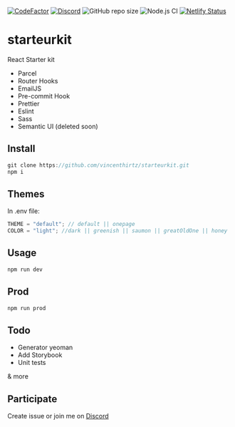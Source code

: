 [![CodeFactor](https://www.codefactor.io/repository/github/vincenthirtz/starteurkit/badge)](https://www.codefactor.io/repository/github/vincenthirtz/starteurkit)
[![Discord](https://img.shields.io/discord/712287691810799757?color=green)](https://discord.gg/rNE6m9)
![GitHub repo size](https://img.shields.io/github/repo-size/vincenthirtz/starteurkit)
![Node.js CI](https://github.com/vincenthirtz/starteurkit/workflows/Node.js%20CI/badge.svg)
[![Netlify Status](https://api.netlify.com/api/v1/badges/c54484c4-8eb1-4017-87a6-4a2097ec29e0/deploy-status)](https://app.netlify.com/sites/romantic-saha-c6aa6a/deploys)

# starteurkit

React Starter kit

- Parcel
- Router Hooks
- EmailJS
- Pre-commit Hook
- Prettier
- Eslint
- Sass
- Semantic UI (deleted soon)

## Install

```javascript
git clone https://github.com/vincenthirtz/starteurkit.git
npm i
```

## Themes

In .env file:

```javascript
THEME = "default"; // default || onepage
COLOR = "light"; //dark || greenish || saumon || greatOldOne || honey || pharmaceutical || playduh || grandmaLeavingRoom || camouflage || bigout || princessBBG || luna || fifties || ghost || nightWatch || slayer || initial || sunset || unicorn || twentyUnder
```

## Usage

```javascript
npm run dev
```

## Prod

```javascript
npm run prod
```

## Todo

- Generator yeoman
- Add Storybook
- Unit tests

& more

## Participate

Create issue or join me on [Discord](https://discord.gg/rNE6m9)

